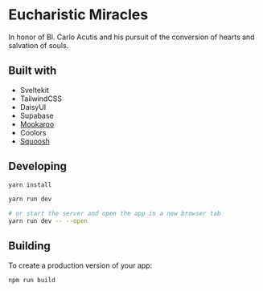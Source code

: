 # Eucharistic Miracles

In honor of Bl. Carlo Acutis and his pursuit of the conversion of hearts and salvation of souls.

## Built with

- Sveltekit
- TailwindCSS
- DaisyUI
- Supabase
- [Mookaroo](https://mockaroo.com)
- Coolors
- [Squoosh](https://squoosh.app/)

## Developing

```bash
yarn install

yarn run dev

# or start the server and open the app in a new browser tab
yarn run dev -- --open
```

## Building

To create a production version of your app:

```bash
npm run build
```